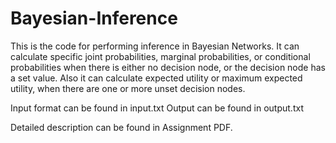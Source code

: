# Bayesian-Inference
This is the code for performing inference in Bayesian Networks. 
It can calculate specific joint probabilities, marginal probabilities, or conditional probabilities when there is either no decision node, or the decision node has a set value.
Also it can calculate expected utility or maximum expected utility, when there are one or more unset decision nodes.

Input format can be found in input.txt
Output can be found in output.txt

Detailed description can be found in Assignment PDF.
